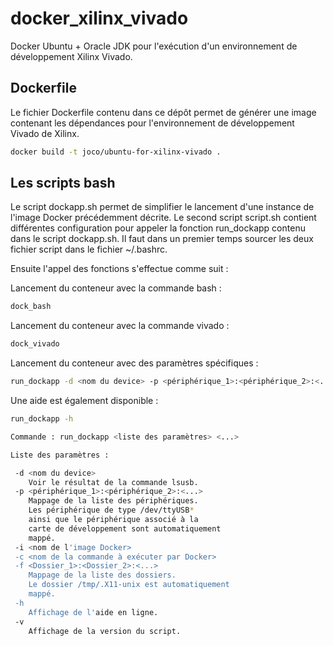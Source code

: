# docker_xilinx_vivado
Docker Ubuntu + Oracle JDK pour l'exécution d'un environnement de développement Xilinx Vivado.

## Dockerfile

Le fichier Dockerfile contenu dans ce dépôt permet de générer une image contenant les dépendances pour l'environnement de développement Vivado de Xilinx.

```bash
docker build -t joco/ubuntu-for-xilinx-vivado .
```

## Les scripts bash

Le script dockapp.sh permet de simplifier le lancement d'une instance de l'image Docker précédemment décrite.
Le second script script.sh contient différentes configuration pour appeler la fonction run_dockapp contenu dans le script dockapp.sh.
Il faut dans un premier temps sourcer les deux fichier script dans le fichier ~/.bashrc.

Ensuite l'appel des fonctions s'effectue comme suit :

Lancement du conteneur avec la commande bash :
```bash
dock_bash
```

Lancement du conteneur avec la commande vivado :
```bash
dock_vivado
```

Lancement du conteneur avec des paramètres spécifiques :
```bash
run_dockapp -d <nom du device> -p <périphérique_1>:<périphérique_2>:<...> -i <nom de l'image Docker> -c <nom de la commande à exécuter par Docker> -f <Dossier_1>:<Dossier_2>:<...>
```

Une aide est également disponible :
```bash
run_dockapp -h
```

```bash
Commande : run_dockapp <liste des paramètres> <...>

Liste des paramètres :

 -d <nom du device>
    Voir le résultat de la commande lsusb.
 -p <périphérique_1>:<périphérique_2>:<...>
    Mappage de la liste des périphériques.
    Les périphérique de type /dev/ttyUSB*
    ainsi que le périphérique associé à la
    carte de développement sont automatiquement
    mappé.
 -i <nom de l'image Docker>
 -c <nom de la commande à exécuter par Docker>
 -f <Dossier_1>:<Dossier_2>:<...>
    Mappage de la liste des dossiers.
    Le dossier /tmp/.X11-unix est automatiquement
    mappé.
 -h
    Affichage de l'aide en ligne.
 -v
    Affichage de la version du script.
```
